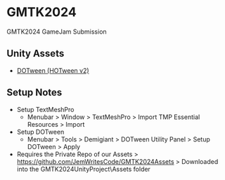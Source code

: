 # GMTK2024

GMTK2024 GameJam Submission

## Unity Assets

  * [DOTween (HOTween v2)](https://assetstore.unity.com/packages/tools/animation/dotween-hotween-v2-27676)

## Setup Notes

  * Setup TextMeshPro
    * Menubar > Window > TextMeshPro > Import TMP Essential Resources > Import
  * Setup DOTween
    * Menubar > Tools > Demigiant > DOTween Utility Panel > Setup DOTween > Apply
  * Requires the Private Repo of our Assets > https://github.com/JemWritesCode/GMTK2024Assets > Downloaded into the GMTK2024UnityProject\Assets folder
